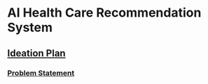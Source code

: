 # AI Health Care Recommendation System
## [Ideation Plan](idea.md)


### [Problem Statement](https://docs.google.com/document/d/17aTLTHe7qqqT5jtNd01jEZgCO8HxjcrkL7yE0NoqL6I/)
